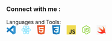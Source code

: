 ### Connect with me : 

Languages and Tools:\
[<img algin="left" alt="react" width="25px" src="./img/vscode.svg" style="padding-right: 11px" />](./img/vscode.svg)
[<img algin="left" alt="react" width="25px" src="./img/reactjs.svg" style="padding-right: 11px" />](./img/reactjs.svg)
[<img algin="left" alt="react" width="25px" src="./img/html5.svg" style="padding-right: 11px" />](./img/html5.svg)
[<img algin="left" alt="react" width="25px" src="./img/css.svg" style="padding-right: 11px" />](./img/css.svg)
[<img algin="left" alt="react" width="25px" src="./img/js.svg" style="padding-right: 11px" />](./img/js.svg)
[<img algin="left" alt="react" width="25px" src="./img/node.svg" style="padding-right: 11px" />](./img/node.svg)
[<img algin="left" alt="react" width="25px" src="./img/swift.jpg" style="padding-right: 11px" />](./img/swift.jpg)

<!--
**mitnick78/mitnick78** is a ✨ _special_ ✨ repository because its `README.md` (this file) appears on your GitHub profile.

Here are some ideas to get you started:

- 🔭 I’m currently working on ...
- 🌱 I’m currently learning ...
- 👯 I’m looking to collaborate on ...
- 🤔 I’m looking for help with ...
- 💬 Ask me about ...
- 📫 How to reach me: ...
- 😄 Pronouns: ...
- ⚡ Fun fact: ...
-->

